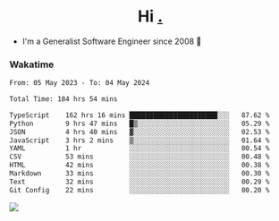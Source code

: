 <h1 align="center">Hi <a href="https://www.hackerrank.com/erasmosaraujo">.</a></h1>
 
- I'm a Generalist Software Engineer  since 2008 🚀
<!--  
<p align="left">
  <a href="https://github.com/erasmosoares/github-readme-stats">
    <img
      align="center"
      src="https://github-readme-stats.vercel.app/api/top-langs/?username=erasmosoares&theme=radical&layout=compact"
    />
  </a>
  <a href="https://github.com/erasmosoares/github-readme-stats">
    [![Harlok's WakaTime stats](https://github-readme-stats.vercel.app/api/wakatime?username=ffflabs)](https://github.com/anuraghazra/github-readme-stats)
  </a>
</p>

<!--
 ### Repo 
 
<p align="left">
 <a href="https://github.com/erasmosoares/github-readme-stats">
    <img
      align="center"
      height="165"
      src="https://github-readme-stats.vercel.app/api/pin?username=erasmosoares&repo=sample-node&title_color=fff&icon_color=f9f9f9&text_color=9f9f9f&bg_color=151515"
    />
  </a>
  <a href="https://github.com/erasmosoares/github-readme-stats">
    <img
      align="center"
      height="165"
      src="https://github-readme-stats.vercel.app/api/pin?username=erasmosoares&repo=sample-node&title_color=fff&icon_color=f9f9f9&text_color=9f9f9f&bg_color=151515"
    />
  </a>
</p>
-->

 ### Wakatime 

<!--START_SECTION:waka-->

```txt
From: 05 May 2023 - To: 04 May 2024

Total Time: 184 hrs 54 mins

TypeScript    162 hrs 16 mins ██████████████████████░░░   87.62 %
Python        9 hrs 47 mins   █▒░░░░░░░░░░░░░░░░░░░░░░░   05.29 %
JSON          4 hrs 40 mins   ▓░░░░░░░░░░░░░░░░░░░░░░░░   02.53 %
JavaScript    3 hrs 2 mins    ▒░░░░░░░░░░░░░░░░░░░░░░░░   01.64 %
YAML          1 hr            ░░░░░░░░░░░░░░░░░░░░░░░░░   00.54 %
CSV           53 mins         ░░░░░░░░░░░░░░░░░░░░░░░░░   00.48 %
HTML          42 mins         ░░░░░░░░░░░░░░░░░░░░░░░░░   00.38 %
Markdown      33 mins         ░░░░░░░░░░░░░░░░░░░░░░░░░   00.30 %
Text          32 mins         ░░░░░░░░░░░░░░░░░░░░░░░░░   00.29 %
Git Config    22 mins         ░░░░░░░░░░░░░░░░░░░░░░░░░   00.20 %
```

<!--END_SECTION:waka-->

![](https://komarev.com/ghpvc/?username=erasmosoares&color=brightgreen)
